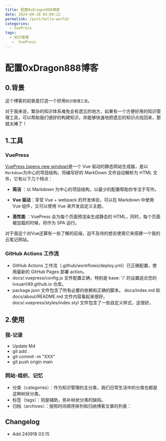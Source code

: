 ```yaml
---
title: 配置0xDragon888博客
date: 2024-09-18 03:09:22
permalink: /post/hello-world/
categories:
  - VuePress
tags:
  - 知识管理
   -  VuePress
---
```

# 配置0xDragon888博客


## 0.背景

这个博客的初衷是打造一个好用`知识管理工具`。

对于我来说，繁杂的知识体系难免会有遗忘的地方，如果有一个方便好用的知识管理工具，可以帮助我们很好的构建知识，并能够快速地把遗忘的知识点找回来，那就太棒了！

## 1.工具

### VuePress

[VuePress (opens new window)](https://vuepress.vuejs.org/zh/)是一个 Vue 驱动的静态网站生成器，是以`Markdown`为中心的项目结构，将编写好的 MarkDown 文件自动解析为 HTML 文件，它有以下几个特点：

- **简洁** ：以 Markdown 为中心的项目结构，以最少的配置帮助你专注于写作。

- **Vue 驱动**：享受 Vue + webpack 的开发体验，可以在 Markdown 中使用 Vue 组件，又可以使用 Vue 来开发自定义主题。
- **高性能** ：VuePress 会为每个页面预渲染生成静态的 HTML，同时，每个页面被加载的时候，将作为 SPA 运行。


对于我这个对Vue还算有一些了解的前端，迫不及待的想去使用它来搭建一个我的云笔记网站。


### GitHub Actions 工作流

-  GitHub Actions 工作流（.github/workflows/deploy.yml）已正确配置，使用最新的 GitHub Pages 部署 action。
- docs/.vuepress/config.js 文件配置正确，特别是 base: '/' 的设置适合您的 lvxuan149.github.io 仓库。
- package.json 文件包含了所有必要的依赖和正确的脚本。
docs/index.md 和 docs/about/README.md 文件内容看起来很好。
docs/.vuepress/styles/index.styl 文件包含了一些自定义样式，这很好。

## 2.使用

### 我-记录

- Update Md
- git add .
- git commit -m "XXX"
- git push origin main

### 网站-组织、记忆

- 分类（categories）：作为知识管理的主分类，我们日常生活中的分类也都是这种树状分类。
- 标签（tags）：则是辅助，弥补树状分类的缺陷。
- 归档（archives）：按照时间顺序排列和归纳博客文章的列表：


## Changelog
-  Add 240918 03:15












